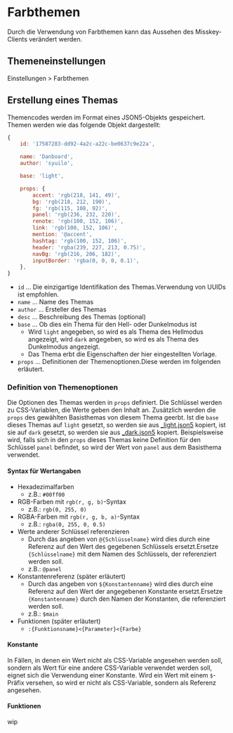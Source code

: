 # Farbthemen

Durch die Verwendung von Farbthemen kann das Aussehen des Misskey-Clients verändert werden.

## Themeneinstellungen
Einstellungen > Farbthemen

## Erstellung eines Themas
Themencodes werden im Format eines JSON5-Objekts gespeichert. Themen werden wie das folgende Objekt dargestellt:
``` js
{
    id: '17587283-dd92-4a2c-a22c-be0637c9e22a',

    name: 'Danboard',
    author: 'syuilo',

    base: 'light',

    props: {
        accent: 'rgb(218, 141, 49)',
        bg: 'rgb(218, 212, 190)',
        fg: 'rgb(115, 108, 92)',
        panel: 'rgb(236, 232, 220)',
        renote: 'rgb(100, 152, 106)',
        link: 'rgb(100, 152, 106)',
        mention: '@accent',
        hashtag: 'rgb(100, 152, 106)',
        header: 'rgba(239, 227, 213, 0.75)',
        navBg: 'rgb(216, 206, 182)',
        inputBorder: 'rgba(0, 0, 0, 0.1)',
    },
}

```

* `id` ... Die einzigartige Identifikation des Themas.Verwendung von UUIDs ist empfohlen.
* `name` ... Name des Themas
* `author` ... Ersteller des Themas
* `desc` ... Beschreibung des Themas (optional)
* `base` ... Ob dies ein Thema für den Hell- oder Dunkelmodus ist
    * Wird `light` angegeben, so wird es als Thema des Hellmodus angezeigt, wird `dark` angegeben, so wird es als Thema des Dunkelmodus angezeigt.
    * Das Thema erbt die Eigenschaften der hier eingestellten Vorlage.
* `props` ... Definitionen der Themenoptionen.Diese werden im folgenden erläutert.

### Definition von Themenoptionen
Die Optionen des Themas werden in `props` definiert. Die Schlüssel werden zu CSS-Variablen, die Werte geben den Inhalt an. Zusätzlich werden die `props` des gewählten Basisthemas von diesem Thema geerbt. Ist die `base` dieses Themas auf `light` gesetzt, so werden sie aus [_light.json5](https://github.com/misskey-dev/misskey/blob/develop/src/client/themes/_light.json5) kopiert, ist sie auf `dark` gesetzt, so werden sie aus [_dark.json5](https://github.com/misskey-dev/misskey/blob/develop/src/client/themes/_dark.json5) kopiert. Beispielsweise wird, falls sich in den `props` dieses Themas keine Definition für den Schlüssel `panel` befindet, so wird der Wert von `panel` aus dem Basisthema verwendet.

#### Syntax für Wertangaben
* Hexadezimalfarben
    * z.B.: `#00ff00`
* RGB-Farben mit `rgb(r, g, b)`-Syntax
    * z.B.: `rgb(0, 255, 0)`
* RGBA-Farben mit `rgb(r, g, b, a)`-Syntax
    * z.B.: `rgba(0, 255, 0, 0.5)`
* Werte anderer Schlüssel referenzieren
    * Durch das angeben von `@{Schlüsselname}` wird dies durch eine Referenz auf den Wert des gegebenen Schlüssels ersetzt.Ersetze `{Schlüsselname}` mit dem Namen des Schlüssels, der referenziert werden soll.
    * z.B.: `@panel`
* Konstantenreferenz (später erläutert)
    * Durch das angeben von `${Konstantenname}` wird dies durch eine Referenz auf den Wert der angegebenen Konstante ersetzt.Ersetze `{Konstantenname}` durch den Namen der Konstanten, die referenziert werden soll.
    * z.B.: `$main`
* Funktionen (später erläutert)
    * `:{Funktionsname}<{Parameter}<{Farbe}`

#### Konstante
In Fällen, in denen ein Wert nicht als CSS-Variable angesehen werden soll, sondern als Wert für eine andere CSS-Variable verwendet werden soll, eignet sich die Verwendung einer Konstante. Wird ein Wert mit einem `$`-Präfix versehen, so wird er nicht als CSS-Variable, sondern als Referenz angesehen.

#### Funktionen
wip
